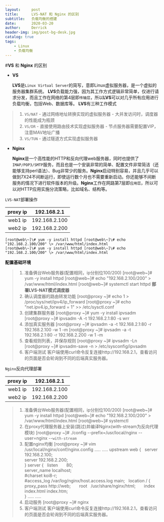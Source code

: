 ```yaml
---
layout:     post
title:      LVS-NAT 和 Nginx 的区别
subtitle:   负载均衡的搭建
date:       2020-03-20
author:     Derrick
header-img: img/post-bg-desk.jpg
catalog: true
tags:
    - Linux
    - 负载均衡
---
```


#**VS** 和 **Nginx** 的区别

-   **VS**

    **LVS**是`Linux Virtual Server`的简写，意即Linux虚拟服务器，是一个虚拟的服务器集群系统。
    **LVS**负载能力强，因为其工作方式逻辑非常简单，仅进行请求分发，而且工作在网络的第4层即`传输层`，所以**LVS**可以对几乎所有应用进行负载均衡，包括Web、数据库等。
    **LVS**有三种工作模式
    
>1. `VS/NAT`
    -   通过网络地址转换实现的虚拟服务器
    -   大并发访问时，调度器的性能成为瓶颈
>2. `VS/DR`
    -   直接使用路由技术实现虚拟服务器
    -   节点服务器需要配置VIP，注意MAV地址广播
>3. `VS/TUN`
    -   通过隧道方式实现虚拟服务器

-   **Nginx**

    **Nginx**是一个高性能的HTTP和反向代理web服务器，同时也提供了`IMAP/POP3/SMTP`服务，而且也是一个安装非常的简单、配置文件非常简洁（还能够支持perl语法）、Bug非常少的服务。**Nginx**启动特别容易，并且几乎可以做到7X24不间断运行，即使运行数个月也不需要重新启动。你还能够不间断服务的情况下进行软件版本的升级。**Nginx**工作在网路第7层即`应用层`，所以可以对HTTP应用实施分流策略，比如域名、结构等。

`LVS-NAT`部署操作

   |proxy ip|192.168.2.1|
   |:-:|:-:|
   |web1 ip|192.168.2.100|
   |web2 ip |192.168.2.200|

	[root@web\~]\# yum -y install httpd [root@web\~]\# echo "192.168.2.100/200" \> /var/www/html/index.html 
	[root@web\~]\# yum -y install httpd [root@web\~]\# echo "192.168.2.100/200" \> /var/www/html/index.html 
**配置基础环境** 
>1. 准备俩台Web服务器(配置相同，ip分别位100/200)
	[root@web\~]\# yum -y install httpd [root@web\~]\# echo "192.168.2.100/200" \> /var/www/html/index.html 
    [root@web\~]\# systemctl
start httpd **部署LVS-NAT模式调度器** 
>2. 确认调度器的路由转发功能
    [root@proxy \~]\# echo 1 \> /proc/sys/net/ipv4/ip\_forward 
    [root@proxy \~]\# echo "net.ipv4.ip\_forward = 1" \>\> /etc/sysctl.conf 
>3. 创建集群服务器 
    [root@proxy \~]\# yum -y install ipvsadm 
    [root@proxy \~]\# ipvsadm -A -t 192.168.2.1:80 -s wrr 
>4. 添加真实服务器 
    [root@proxy \~]\# ipvsadm -a -t 192.168.2.1:80 -r 192.168.2.100 -w 1 -m 
    [root@proxy \~]\# ipvsadm -a -t 192.168.2.1:80 -r 192.168.2.200 -w 1 -m 
>5. 查看规则列表，并保存规则 
    [root@proxy \~]\# ipvsadm -Ln 
    [root@proxy \~]\# ipvsadm-save -n \> /etc/sysconfig/ipvsadm 
>6. 客户端测试
客户端使用curl命令反复连接http://192.168.2.1，查看访问的页面是否会轮询到不同的后端真实服务器。

`Nginx`反向代理部署

   |proxy ip|192.168.2.1|
   |:-:|:-:|
   |web1 ip|192.168.2.100|
   |web2 ip |192.168.2.200|
   
>1. 准备俩台Web服务器(配置相同，ip分别位100/200)
    [root@web\~]\# yum -y install httpd [root@web\~]\# echo "192.168.2.100/200" \> /var/www/html/index.html 
    [root@web\~]\# systemctl
>2. 在proxy代理服务器上安装(跳过)并编译Nginx(with-stream为反向代理模块)
    [root@proxy \~]\# ./config --prefix=/usr/local/nginx --user=nginx --`with-stream`
>3.  配置nginx均衡 [root@proxy \~]\# vim /usr/local/nginx/conf/nginx.config 
    ..... ..... 
    upstream web {  
    server 192.168.2.100;              \
    server 192.168.2.200;      \
    } 
    server {   
    listen       80;  \
    server\_name localhost;   \
    #charset koi8-r;  \
    #access\_log /var/log/nginx/host.access.log main;   
    location / {  
    proxy\_pass http://web;       root   /usr/share/nginx/html;      
    index index.html index.htm;  \
    } 
    ..... .....
>4.  启动服务 
    [root@proxy \~]\# nginx
>5.  客户端测试
客户端使用curl命令反复连接http://192.168.2.1，查看访问的页面是否会轮询到不同的后端真实服务器。

